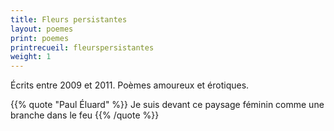 ```yaml
---
title: Fleurs persistantes
layout: poemes
print: poemes
printrecueil: fleurspersistantes
weight: 1
---
```


Écrits entre 2009 et 2011. Poèmes amoureux et érotiques.

{{% quote "Paul Éluard" %}}
  Je suis devant ce paysage féminin
  comme une branche dans le feu
{{% /quote %}}
